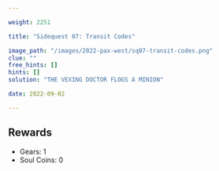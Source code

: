 ```yaml
---

weight: 2251

title: "Sidequest 07: Transit Codes"

image_path: "/images/2022-pax-west/sq07-transit-codes.png"
clue: ""
free_hints: []
hints: []
solution: "THE VEXING DOCTOR FLOGS A MINION"

date: 2022-09-02

---
```


## Rewards

- Gears: 1
- Soul Coins: 0

